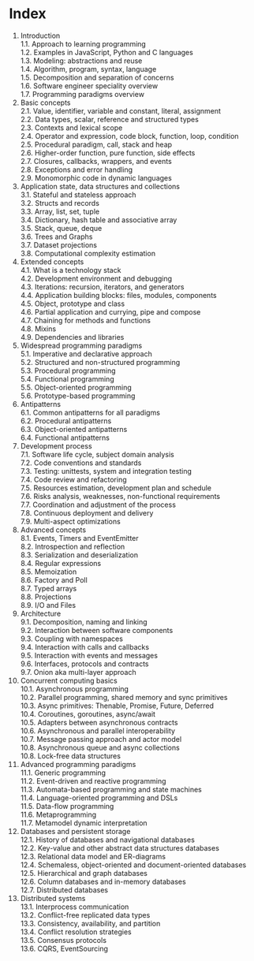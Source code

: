 # Index

1. Introduction  
   1.1. Approach to learning programming  
   1.2. Examples in JavaScript, Python and C languages  
   1.3. Modeling: abstractions and reuse  
   1.4. Algorithm, program, syntax, language  
   1.5. Decomposition and separation of concerns  
   1.6. Software engineer speciality overview  
   1.7. Programming paradigms overview
2. Basic concepts  
   2.1. Value, identifier, variable and constant, literal, assignment  
   2.2. Data types, scalar, reference and structured types  
   2.3. Contexts and lexical scope  
   2.4. Operator and expression, code block, function, loop, condition  
   2.5. Procedural paradigm, call, stack and heap  
   2.6. Higher-order function, pure function, side effects  
   2.7. Closures, callbacks, wrappers, and events  
   2.8. Exceptions and error handling  
   2.9. Monomorphic code in dynamic languages
3. Application state, data structures and collections  
   3.1. Stateful and stateless approach  
   3.2. Structs and records  
   3.3. Array, list, set, tuple  
   3.4. Dictionary, hash table and associative array  
   3.5. Stack, queue, deque  
   3.6. Trees and Graphs  
   3.7. Dataset projections  
   3.8. Computational complexity estimation
4. Extended concepts  
   4.1. What is a technology stack  
   4.2. Development environment and debugging  
   4.3. Iterations: recursion, iterators, and generators  
   4.4. Application building blocks: files, modules, components  
   4.5. Object, prototype and class  
   4.6. Partial application and currying, pipe and compose  
   4.7. Chaining for methods and functions  
   4.8. Mixins  
   4.9. Dependencies and libraries
5. Widespread programming paradigms  
   5.1. Imperative and declarative approach  
   5.2. Structured and non-structured programming  
   5.3. Procedural programming  
   5.4. Functional programming  
   5.5. Object-oriented programming  
   5.6. Prototype-based programming
6. Antipatterns  
   6.1. Common antipatterns for all paradigms  
   6.2. Procedural antipatterns  
   6.3. Object-oriented antipatterns  
   6.4. Functional antipatterns
7. Development process  
   7.1. Software life cycle, subject domain analysis  
   7.2. Code conventions and standards  
   7.3. Testing: unittests, system and integration testing  
   7.4. Code review and refactoring  
   7.5. Resources estimation, development plan and schedule  
   7.6. Risks analysis, weaknesses, non-functional requirements  
   7.7. Coordination and adjustment of the process  
   7.8. Continuous deployment and delivery  
   7.9. Multi-aspect optimizations
8. Advanced concepts  
   8.1. Events, Timers and EventEmitter  
   8.2. Introspection and reflection  
   8.3. Serialization and deserialization  
   8.4. Regular expressions  
   8.5. Memoization  
   8.6. Factory and Poll  
   8.7. Typed arrays  
   8.8. Projections  
   8.9. I/O and Files
9. Architecture  
   9.1. Decomposition, naming and linking  
   9.2. Interaction between software components  
   9.3. Coupling with namespaces  
   9.4. Interaction with calls and callbacks  
   9.5. Interaction with events and messages  
   9.6. Interfaces, protocols and contracts  
   9.7. Onion aka multi-layer approach
10. Concurrent computing basics  
    10.1. Asynchronous programming  
    10.2. Parallel programming, shared memory and sync primitives  
    10.3. Async primitives: Thenable, Promise, Future, Deferred  
    10.4. Coroutines, goroutines, async/await  
    10.5. Adapters between asynchronous contracts  
    10.6. Asynchronous and parallel interoperability  
    10.7. Message passing approach and actor model  
    10.8. Asynchronous queue and async collections  
    10.8. Lock-free data structures
11. Advanced programming paradigms  
    11.1. Generic programming  
    11.2. Event-driven and reactive programming  
    11.3. Automata-based programming and state machines  
    11.4. Language-oriented programming and DSLs  
    11.5. Data-flow programming  
    11.6. Metaprogramming  
    11.7. Metamodel dynamic interpretation
12. Databases and persistent storage  
    12.1. History of databases and navigational databases  
    12.2. Key-value and other abstract data structures databases  
    12.3. Relational data model and ER-diagrams  
    12.4. Schemaless, object-oriented and document-oriented databases  
    12.5. Hierarchical and graph databases  
    12.6. Column databases and in-memory databases  
    12.7. Distributed databases
13. Distributed systems  
    13.1. Interprocess communication  
    13.2. Conflict-free replicated data types  
    13.3. Consistency, availability, and partition  
    13.4. Conflict resolution strategies  
    13.5. Consensus protocols  
    13.6. CQRS, EventSourcing
